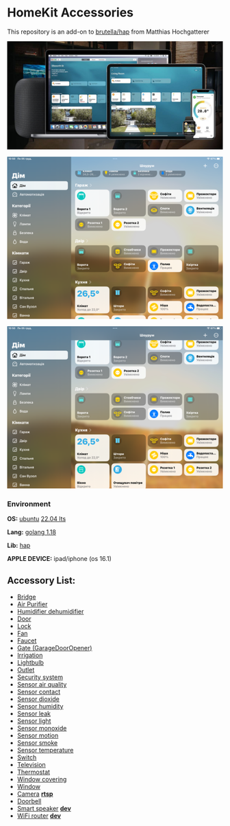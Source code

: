 # HomeKit Accessories
This repository is an add-on to [brutella/hap](https://github.com/brutella/hap) from Matthias Hochgatterer 

![](https://github.com/xxandev/homekit/blob/main/gallery/homekit.jpg)

![](https://github.com/xxandev/homekit/blob/main/gallery/homekit_1.png)

![](https://github.com/xxandev/homekit/blob/main/gallery/homekit_2.png)


### Environment

**OS:** [ubuntu](https://ubuntu.com/) [22.04 lts](https://ubuntu.com/download/desktop/thank-you?version=22.04&architecture=amd64)

**Lang:** [golang 1.18](https://golang.org/)

**Lib:** [hap](https://github.com/brutella/hap)

**APPLE DEVICE:** ipad/iphone (os 16.1)

## Accessory List:
- [Bridge](https://github.com/xxandev/homekit/tree/main/example/bridge)
- [Air Purifier](https://github.com/xxandev/homekit/tree/main/example/air_purifier)
- [Humidifier dehumidifier](https://github.com/xxandev/homekit/tree/main/example/humidifier_dehumidifier)
- [Door](https://github.com/xxandev/homekit/tree/main/example/door)
- [Lock](https://github.com/xxandev/homekit/tree/main/example/lock)
- [Fan](https://github.com/xxandev/homekit/tree/main/example/fan_rs)
- [Faucet](https://github.com/xxandev/homekit/tree/main/example/faucet)
- [Gate (GarageDoorOpener)](https://github.com/xxandev/homekit/tree/main/example/gate)
- [Irrigation](https://github.com/xxandev/homekit/tree/main/example/irrigation)
- [Lightbulb](https://github.com/xxandev/homekit/tree/main/example/lightbulb_colored)
- [Outlet](https://github.com/xxandev/homekit/tree/main/example/outlet)
- [Security system](https://github.com/xxandev/homekit/tree/main/example/security_system)
- [Sensor air quality](https://github.com/xxandev/homekit/tree/main/example/sensor_air_quality)
- [Sensor contact](https://github.com/xxandev/homekit/tree/main/example/sensor_contact)
- [Sensor dioxide](https://github.com/xxandev/homekit/tree/main/example/sensor_dioxide)
- [Sensor humidity](https://github.com/xxandev/homekit/tree/main/example/sensor_humidity)
- [Sensor leak](https://github.com/xxandev/homekit/tree/main/example/sensor_leak)
- [Sensor light](https://github.com/xxandev/homekit/tree/main/example/sensor_light)
- [Sensor monoxide](https://github.com/xxandev/homekit/tree/main/example/sensor_monaxide)
- [Sensor motion](https://github.com/xxandev/homekit/tree/main/example/sensor_motion)
- [Sensor smoke](https://github.com/xxandev/homekit/tree/main/example/sensor_smoke)
- [Sensor temperature](https://github.com/xxandev/homekit/tree/main/example/sensor_temp)
- [Switch](https://github.com/xxandev/homekit/tree/main/example/switch)
- [Television](https://github.com/xxandev/homekit/tree/main/example/television)
- [Thermostat](https://github.com/xxandev/homekit/tree/main/example/thermostat_climate)
- [Window covering](https://github.com/xxandev/homekit/tree/main/example/window_covering)
- [Window](https://github.com/xxandev/homekit/tree/main/example/window)
- [Camera](https://github.com/brutella/hkcam) [**rtsp**](https://github.com/dbarrosop/hkcam/tree/rtsp)
- [Doorbell](https://github.com/ra1nb0w/hkdoorbell)
- [Smart speaker](https://github.com/xxandev/homekit/tree/main/example/smart_speaker) [**dev**](https://github.com/homebridge/HAP-NodeJS/blob/master/src/accessories/SmartSpeaker_accessory.ts)
- [WiFi router](https://github.com/xxandev/homekit/tree/main/example/wifi_router) [**dev**](https://github.com/homebridge/HAP-NodeJS/blob/master/src/accessories/Wi-FiRouter_accessory.ts)
